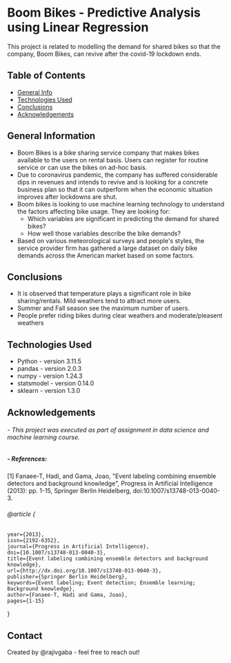 # Boom Bikes - Predictive Analysis using Linear Regression
This project is related to modelling the demand for shared bikes so that the company, Boom Bikes, can revive after the covid-19 lockdown ends.

## Table of Contents
* [General Info](#general-information)
* [Technologies Used](#technologies-used)
* [Conclusions](#conclusions)
* [Acknowledgements](#acknowledgements)

<!-- You can include any other section that is pertinent to your problem -->

## General Information
- Boom Bikes is a bike sharing service company that makes bikes available to the users on rental basis. Users can register for routine service or can use the bikes on ad-hoc basis. 
- Due to coronavirus pandemic, the company has suffered considerable dips in revenues and intends to revive and is looking for a concrete business plan so that it can outperform when the economic situation improves after lockdowns are shut.
- Boom bikes is looking to use machine learning technology to understand the factors affecting bike usage. They are looking for:
  - Which variables are significant in predicting the demand for shared bikes?
  - How well those variables describe the bike demands?
- Based on various meteorological surveys and people's styles, the service provider firm has gathered a large dataset on daily bike demands across the American market based on some factors.

<!-- You don't have to answer all the questions - just the ones relevant to your project. -->

## Conclusions
- It is observed that temperature plays a significant role in bike sharing/rentals. Mild weathers tend to attract more users.
- Summer and Fall season see the maximum number of users.
- People prefer riding bikes during clear weathers and moderate/pleasent weathers

<!-- You don't have to answer all the questions - just the ones relevant to your project. -->

## Technologies Used
- Python - version 3.11.5
- pandas - version 2.0.3
- numpy - version 1.24.3
- statsmodel - version 0.14.0
- sklearn - version 1.3.0

<!-- As the libraries versions keep on changing, it is recommended to mention the version of library used in this project -->

## Acknowledgements
###### - This project was executed as part of assignment in data science and machine learning course.
##### - References:
  [1] Fanaee-T, Hadi, and Gama, Joao, "Event labeling combining ensemble detectors and background knowledge", Progress in Artificial Intelligence (2013): pp. 1-15, Springer Berlin Heidelberg, doi:10.1007/s13748-013-0040-3.

###### @article { 
	year={2013},
	issn={2192-6352},
	journal={Progress in Artificial Intelligence},
	doi={10.1007/s13748-013-0040-3},
	title={Event labeling combining ensemble detectors and background knowledge},
	url={http://dx.doi.org/10.1007/s13748-013-0040-3},
	publisher={Springer Berlin Heidelberg},
	keywords={Event labeling; Event detection; Ensemble learning; Background knowledge},
	author={Fanaee-T, Hadi and Gama, Joao},
	pages={1-15}
}


## Contact
Created by @rajivgaba - feel free to reach out!


